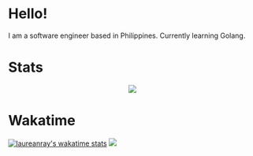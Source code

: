 # Hello!

I am a software engineer based in Philippines.
Currently learning Golang.

# Stats
<p align="center">
  <img src="https://github-readme-streak-stats.herokuapp.com/?user=laureanray&theme=black-ice&hide_border=true&stroke=0000&background=181818"/>
</p>

# Wakatime
[![laureanray's wakatime stats](https://github-readme-stats.vercel.app/api/wakatime?username=laureanray)]()
<a href="https://wakatime.com"><img src="https://wakatime.com/share/@laureanray/9584eda9-f873-4f92-ade0-11ef0dc2d664.png" /></a>


